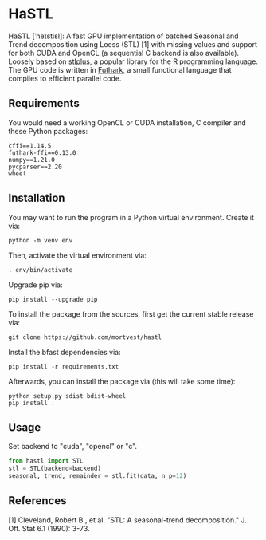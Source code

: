 # HaSTL
HaSTL \[ˈheɪstiɛl\]: A fast GPU implementation of batched Seasonal and Trend
decomposition using Loess (STL) [1] with missing values and support for both
CUDA and OpenCL (a sequential C backend is also available).
Loosely based on [stlplus](https://github.com/hafen/stlplus), a
popular library for the R programming language. The GPU code is written in
[Futhark](https://futhark-lang.org/), a small functional language that compiles
to efficient parallel code.
## Requirements
You would need a working OpenCL or CUDA installation, C compiler and these Python packages:
```
cffi==1.14.5
futhark-ffi==0.13.0
numpy==1.21.0
pycparser==2.20
wheel
```
## Installation
You may want to run the program in a Python virtual environment. Create it via:
```
python -m venv env
```

Then, activate the virtual environment via:
```
. env/bin/activate
```

Upgrade pip via:
```
pip install --upgrade pip
```

To install the package from the sources, first get the current stable release via:
```
git clone https://github.com/mortvest/hastl
```

Install the bfast dependencies via:
```
pip install -r requirements.txt
```

Afterwards, you can install the package via (this will take some time):
```
python setup.py sdist bdist-wheel
pip install .
```
## Usage
Set backend to "cuda", "opencl" or "c".
```python
from hastl import STL
stl = STL(backend=backend)
seasonal, trend, remainder = stl.fit(data, n_p=12)

```
## References
[1] Cleveland, Robert B., et al. "STL: A seasonal-trend decomposition." J. Off. Stat 6.1 (1990): 3-73.

